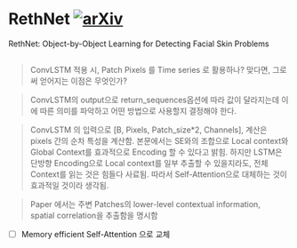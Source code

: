 # RethNet [![arXiv](https://img.shields.io/badge/arXiv-2101.02127v2-b31b1b.svg?style=flat-square)](https://arxiv.org/abs/2101.02127v2)
RethNet: Object-by-Object Learning for Detecting Facial Skin Problems

```
```
> ConvLSTM 적용 시, Patch Pixels 를 Time series 로 활용하나?
맞다면, 그로써 얻어지는 이점은 무엇인가?

> ConvLSTM의 output으로 return_sequences옵션에 따라 값이 달라지는데 이에 따른 의미를 파악하고
어떤 방법으로 사용할지 결정해야 한다.

> ConvLSTM 의 입력으로 [B, Pixels, Patch_size*2, Channels], 계산은 pixels 간의 순차 특성을 계산함.
본문에서는 SE와의 조합으로 Local context와 Global Context를 효과적으로 Encoding 할 수 있다고 밝힘.
하지만 LSTM은 단방향 Encoding으로 Local context를 일부 추출할 수 있을지라도, 
전체 Context를 읽는 것은 힘들다 사료됨.
따라서 Self-Attention으로 대체하는 것이 효과적일 것이라 생각됨.

> Paper 에서는 주변 Patches의 lower-level contextual information,  
spatial correlation을 추출함을 명시함


- [ ] Memory efficient Self-Attention 으로 교체



